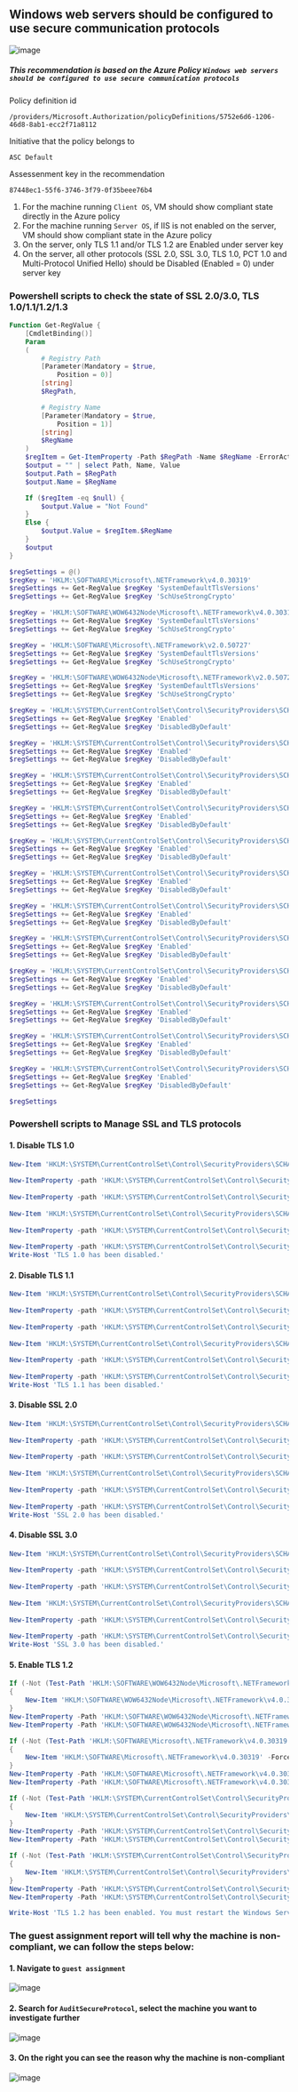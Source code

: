 ## Windows web servers should be configured to use secure communication protocols
![image](https://github.com/guguji666666/GJS-MDC-Tips/assets/96930989/ad3cb59e-ef34-4ab1-a3ad-519e9e58c83b)

##### This recommendation is based on the Azure Policy `Windows web servers should be configured to use secure communication protocols`

Policy definition id
```
/providers/Microsoft.Authorization/policyDefinitions/5752e6d6-1206-46d8-8ab1-ecc2f71a8112
```
Initiative that the policy belongs to
```
ASC Default
```
Assessenment key in the recommendation
```
87448ec1-55f6-3746-3f79-0f35beee76b4
```

1. For the machine running `Client OS`, VM should show compliant state directly in the Azure policy
2. For the machine running `Server OS`, if IIS is not enabled on the server, VM should show compliant state in the Azure policy
3. On the server, only TLS 1.1 and/or TLS 1.2 are Enabled under server key
4. On the server, all other protocols (SSL 2.0, SSL 3.0, TLS 1.0, PCT 1.0 and Multi-Protocol Unified Hello) should be Disabled (Enabled = 0) under server key

### Powershell scripts to check the state of SSL 2.0/3.0, TLS 1.0/1.1/1.2/1.3
```powershell
Function Get-RegValue {
    [CmdletBinding()]
    Param
    (
        # Registry Path
        [Parameter(Mandatory = $true,
            Position = 0)]
        [string]
        $RegPath,

        # Registry Name
        [Parameter(Mandatory = $true,
            Position = 1)]
        [string]
        $RegName
    )
    $regItem = Get-ItemProperty -Path $RegPath -Name $RegName -ErrorAction Ignore
    $output = "" | select Path, Name, Value
    $output.Path = $RegPath
    $output.Name = $RegName

    If ($regItem -eq $null) {
        $output.Value = "Not Found"
    }
    Else {
        $output.Value = $regItem.$RegName
    }
    $output
}

$regSettings = @()
$regKey = 'HKLM:\SOFTWARE\Microsoft\.NETFramework\v4.0.30319'
$regSettings += Get-RegValue $regKey 'SystemDefaultTlsVersions'
$regSettings += Get-RegValue $regKey 'SchUseStrongCrypto'

$regKey = 'HKLM:\SOFTWARE\WOW6432Node\Microsoft\.NETFramework\v4.0.30319'
$regSettings += Get-RegValue $regKey 'SystemDefaultTlsVersions'
$regSettings += Get-RegValue $regKey 'SchUseStrongCrypto'

$regKey = 'HKLM:\SOFTWARE\Microsoft\.NETFramework\v2.0.50727'
$regSettings += Get-RegValue $regKey 'SystemDefaultTlsVersions'
$regSettings += Get-RegValue $regKey 'SchUseStrongCrypto'

$regKey = 'HKLM:\SOFTWARE\WOW6432Node\Microsoft\.NETFramework\v2.0.50727'
$regSettings += Get-RegValue $regKey 'SystemDefaultTlsVersions'
$regSettings += Get-RegValue $regKey 'SchUseStrongCrypto'

$regKey = 'HKLM:\SYSTEM\CurrentControlSet\Control\SecurityProviders\SCHANNEL\Protocols\TLS 1.3\Server'
$regSettings += Get-RegValue $regKey 'Enabled'
$regSettings += Get-RegValue $regKey 'DisabledByDefault'

$regKey = 'HKLM:\SYSTEM\CurrentControlSet\Control\SecurityProviders\SCHANNEL\Protocols\TLS 1.3\Client'
$regSettings += Get-RegValue $regKey 'Enabled'
$regSettings += Get-RegValue $regKey 'DisabledByDefault'

$regKey = 'HKLM:\SYSTEM\CurrentControlSet\Control\SecurityProviders\SCHANNEL\Protocols\TLS 1.2\Server'
$regSettings += Get-RegValue $regKey 'Enabled'
$regSettings += Get-RegValue $regKey 'DisabledByDefault'

$regKey = 'HKLM:\SYSTEM\CurrentControlSet\Control\SecurityProviders\SCHANNEL\Protocols\TLS 1.2\Client'
$regSettings += Get-RegValue $regKey 'Enabled'
$regSettings += Get-RegValue $regKey 'DisabledByDefault'

$regKey = 'HKLM:\SYSTEM\CurrentControlSet\Control\SecurityProviders\SCHANNEL\Protocols\TLS 1.1\Server'
$regSettings += Get-RegValue $regKey 'Enabled'
$regSettings += Get-RegValue $regKey 'DisabledByDefault'

$regKey = 'HKLM:\SYSTEM\CurrentControlSet\Control\SecurityProviders\SCHANNEL\Protocols\TLS 1.1\Client'
$regSettings += Get-RegValue $regKey 'Enabled'
$regSettings += Get-RegValue $regKey 'DisabledByDefault'

$regKey = 'HKLM:\SYSTEM\CurrentControlSet\Control\SecurityProviders\SCHANNEL\Protocols\TLS 1.0\Server'
$regSettings += Get-RegValue $regKey 'Enabled'
$regSettings += Get-RegValue $regKey 'DisabledByDefault'

$regKey = 'HKLM:\SYSTEM\CurrentControlSet\Control\SecurityProviders\SCHANNEL\Protocols\TLS 1.0\Client'
$regSettings += Get-RegValue $regKey 'Enabled'
$regSettings += Get-RegValue $regKey 'DisabledByDefault'

$regKey = 'HKLM:\SYSTEM\CurrentControlSet\Control\SecurityProviders\SCHANNEL\Protocols\SSL 2.0\Server'
$regSettings += Get-RegValue $regKey 'Enabled'
$regSettings += Get-RegValue $regKey 'DisabledByDefault'

$regKey = 'HKLM:\SYSTEM\CurrentControlSet\Control\SecurityProviders\SCHANNEL\Protocols\SSL 2.0\Client'
$regSettings += Get-RegValue $regKey 'Enabled'
$regSettings += Get-RegValue $regKey 'DisabledByDefault'

$regKey = 'HKLM:\SYSTEM\CurrentControlSet\Control\SecurityProviders\SCHANNEL\Protocols\SSL 3.0\Server'
$regSettings += Get-RegValue $regKey 'Enabled'
$regSettings += Get-RegValue $regKey 'DisabledByDefault'

$regKey = 'HKLM:\SYSTEM\CurrentControlSet\Control\SecurityProviders\SCHANNEL\Protocols\SSL 3.0\Client'
$regSettings += Get-RegValue $regKey 'Enabled'
$regSettings += Get-RegValue $regKey 'DisabledByDefault'

$regSettings
```

### Powershell scripts to Manage SSL and TLS protocols
#### 1. Disable TLS 1.0

```powershell
New-Item 'HKLM:\SYSTEM\CurrentControlSet\Control\SecurityProviders\SCHANNEL\Protocols\TLS 1.0\Server' -Force | Out-Null
    
New-ItemProperty -path 'HKLM:\SYSTEM\CurrentControlSet\Control\SecurityProviders\SCHANNEL\Protocols\TLS 1.0\Server' -name 'Enabled' -value '0' -PropertyType 'DWord' -Force | Out-Null
    
New-ItemProperty -path 'HKLM:\SYSTEM\CurrentControlSet\Control\SecurityProviders\SCHANNEL\Protocols\TLS 1.0\Server' -name 'DisabledByDefault' -value 1 -PropertyType 'DWord' -Force | Out-Null
    
New-Item 'HKLM:\SYSTEM\CurrentControlSet\Control\SecurityProviders\SCHANNEL\Protocols\TLS 1.0\Client' -Force | Out-Null
    
New-ItemProperty -path 'HKLM:\SYSTEM\CurrentControlSet\Control\SecurityProviders\SCHANNEL\Protocols\TLS 1.0\Client' -name 'Enabled' -value '0' -PropertyType 'DWord' -Force | Out-Null
    
New-ItemProperty -path 'HKLM:\SYSTEM\CurrentControlSet\Control\SecurityProviders\SCHANNEL\Protocols\TLS 1.0\Client' -name 'DisabledByDefault' -value 1 -PropertyType 'DWord' -Force | Out-Null
Write-Host 'TLS 1.0 has been disabled.'
```

#### 2. Disable TLS 1.1
```powershell
New-Item 'HKLM:\SYSTEM\CurrentControlSet\Control\SecurityProviders\SCHANNEL\Protocols\TLS 1.1\Server' -Force | Out-Null
    
New-ItemProperty -path 'HKLM:\SYSTEM\CurrentControlSet\Control\SecurityProviders\SCHANNEL\Protocols\TLS 1.1\Server' -name 'Enabled' -value '0' -PropertyType 'DWord' -Force | Out-Null
    
New-ItemProperty -path 'HKLM:\SYSTEM\CurrentControlSet\Control\SecurityProviders\SCHANNEL\Protocols\TLS 1.1\Server' -name 'DisabledByDefault' -value 1 -PropertyType 'DWord' -Force | Out-Null
    
New-Item 'HKLM:\SYSTEM\CurrentControlSet\Control\SecurityProviders\SCHANNEL\Protocols\TLS 1.1\Client' -Force | Out-Null
    
New-ItemProperty -path 'HKLM:\SYSTEM\CurrentControlSet\Control\SecurityProviders\SCHANNEL\Protocols\TLS 1.1\Client' -name 'Enabled' -value '0' -PropertyType 'DWord' -Force | Out-Null
    
New-ItemProperty -path 'HKLM:\SYSTEM\CurrentControlSet\Control\SecurityProviders\SCHANNEL\Protocols\TLS 1.1\Client' -name 'DisabledByDefault' -value 1 -PropertyType 'DWord' -Force | Out-Null
Write-Host 'TLS 1.1 has been disabled.'
```

#### 3. Disable SSL 2.0
```powershell
New-Item 'HKLM:\SYSTEM\CurrentControlSet\Control\SecurityProviders\SCHANNEL\Protocols\SSL 2.0\Server' -Force | Out-Null
    
New-ItemProperty -path 'HKLM:\SYSTEM\CurrentControlSet\Control\SecurityProviders\SCHANNEL\Protocols\SSL 2.0\Server' -name 'Enabled' -value '0' -PropertyType 'DWord' -Force | Out-Null
            
New-ItemProperty -path 'HKLM:\SYSTEM\CurrentControlSet\Control\SecurityProviders\SCHANNEL\Protocols\SSL 2.0\Server' -name 'DisabledByDefault' -value 1 -PropertyType 'DWord' -Force | Out-Null
            
New-Item 'HKLM:\SYSTEM\CurrentControlSet\Control\SecurityProviders\SCHANNEL\Protocols\SSL 2.0\Client' -Force | Out-Null
            
New-ItemProperty -path 'HKLM:\SYSTEM\CurrentControlSet\Control\SecurityProviders\SCHANNEL\Protocols\SSL 2.0\Client' -name 'Enabled' -value '0' -PropertyType 'DWord' -Force | Out-Null
            
New-ItemProperty -path 'HKLM:\SYSTEM\CurrentControlSet\Control\SecurityProviders\SCHANNEL\Protocols\SSL 2.0\Client' -name 'DisabledByDefault' -value 1 -PropertyType 'DWord' -Force | Out-Null
Write-Host 'SSL 2.0 has been disabled.'
```

#### 4. Disable SSL 3.0
```powershell
New-Item 'HKLM:\SYSTEM\CurrentControlSet\Control\SecurityProviders\SCHANNEL\Protocols\SSL 3.0\Server' -Force | Out-Null
    
New-ItemProperty -path 'HKLM:\SYSTEM\CurrentControlSet\Control\SecurityProviders\SCHANNEL\Protocols\SSL 3.0\Server' -name 'Enabled' -value '0' -PropertyType 'DWord' -Force | Out-Null
    
New-ItemProperty -path 'HKLM:\SYSTEM\CurrentControlSet\Control\SecurityProviders\SCHANNEL\Protocols\SSL 3.0\Server' -name 'DisabledByDefault' -value 1 -PropertyType 'DWord' -Force | Out-Null
    
New-Item 'HKLM:\SYSTEM\CurrentControlSet\Control\SecurityProviders\SCHANNEL\Protocols\SSL 3.0\Client' -Force | Out-Null
    
New-ItemProperty -path 'HKLM:\SYSTEM\CurrentControlSet\Control\SecurityProviders\SCHANNEL\Protocols\SSL 3.0\Client' -name 'Enabled' -value '0' -PropertyType 'DWord' -Force | Out-Null
    
New-ItemProperty -path 'HKLM:\SYSTEM\CurrentControlSet\Control\SecurityProviders\SCHANNEL\Protocols\SSL 3.0\Client' -name 'DisabledByDefault' -value 1 -PropertyType 'DWord' -Force | Out-Null
Write-Host 'SSL 3.0 has been disabled.'
```

#### 5. Enable TLS 1.2
```powershell
If (-Not (Test-Path 'HKLM:\SOFTWARE\WOW6432Node\Microsoft\.NETFramework\v4.0.30319'))
{
    New-Item 'HKLM:\SOFTWARE\WOW6432Node\Microsoft\.NETFramework\v4.0.30319' -Force | Out-Null
}
New-ItemProperty -Path 'HKLM:\SOFTWARE\WOW6432Node\Microsoft\.NETFramework\v4.0.30319' -Name 'SystemDefaultTlsVersions' -Value '1' -PropertyType 'DWord' -Force | Out-Null
New-ItemProperty -Path 'HKLM:\SOFTWARE\WOW6432Node\Microsoft\.NETFramework\v4.0.30319' -Name 'SchUseStrongCrypto' -Value '1' -PropertyType 'DWord' -Force | Out-Null

If (-Not (Test-Path 'HKLM:\SOFTWARE\Microsoft\.NETFramework\v4.0.30319'))
{
    New-Item 'HKLM:\SOFTWARE\Microsoft\.NETFramework\v4.0.30319' -Force | Out-Null
}
New-ItemProperty -Path 'HKLM:\SOFTWARE\Microsoft\.NETFramework\v4.0.30319' -Name 'SystemDefaultTlsVersions' -Value '1' -PropertyType 'DWord' -Force | Out-Null
New-ItemProperty -Path 'HKLM:\SOFTWARE\Microsoft\.NETFramework\v4.0.30319' -Name 'SchUseStrongCrypto' -Value '1' -PropertyType 'DWord' -Force | Out-Null

If (-Not (Test-Path 'HKLM:\SYSTEM\CurrentControlSet\Control\SecurityProviders\SCHANNEL\Protocols\TLS 1.2\Server'))
{
    New-Item 'HKLM:\SYSTEM\CurrentControlSet\Control\SecurityProviders\SCHANNEL\Protocols\TLS 1.2\Server' -Force | Out-Null
}
New-ItemProperty -Path 'HKLM:\SYSTEM\CurrentControlSet\Control\SecurityProviders\SCHANNEL\Protocols\TLS 1.2\Server' -Name 'Enabled' -Value '1' -PropertyType 'DWord' -Force | Out-Null
New-ItemProperty -Path 'HKLM:\SYSTEM\CurrentControlSet\Control\SecurityProviders\SCHANNEL\Protocols\TLS 1.2\Server' -Name 'DisabledByDefault' -Value '0' -PropertyType 'DWord' -Force | Out-Null

If (-Not (Test-Path 'HKLM:\SYSTEM\CurrentControlSet\Control\SecurityProviders\SCHANNEL\Protocols\TLS 1.2\Client'))
{
    New-Item 'HKLM:\SYSTEM\CurrentControlSet\Control\SecurityProviders\SCHANNEL\Protocols\TLS 1.2\Client' -Force | Out-Null
}
New-ItemProperty -Path 'HKLM:\SYSTEM\CurrentControlSet\Control\SecurityProviders\SCHANNEL\Protocols\TLS 1.2\Client' -Name 'Enabled' -Value '1' -PropertyType 'DWord' -Force | Out-Null
New-ItemProperty -Path 'HKLM:\SYSTEM\CurrentControlSet\Control\SecurityProviders\SCHANNEL\Protocols\TLS 1.2\Client' -Name 'DisabledByDefault' -Value '0' -PropertyType 'DWord' -Force | Out-Null

Write-Host 'TLS 1.2 has been enabled. You must restart the Windows Server for the changes to take affect.' -ForegroundColor Cyan
```

### The guest assignment report will tell why the machine is non-compliant, we can follow the steps below:
#### 1. Navigate to `guest assignment`
![image](https://github.com/guguji666666/GJS-MDC-Tips/assets/96930989/8b675e01-9501-455d-8fbb-f2f1218dba85)
#### 2. Search for `AuditSecureProtocol`, select the machine you want to investigate further
![image](https://github.com/guguji666666/GJS-MDC-Tips/assets/96930989/d374a737-b77f-4755-ae73-3eaaff92684e)
#### 3. On the right you can see the reason why the machine is non-compliant
![image](https://github.com/guguji666666/GJS-MDC-Tips/assets/96930989/798eee8a-71ae-4118-8404-d841cc724463)

